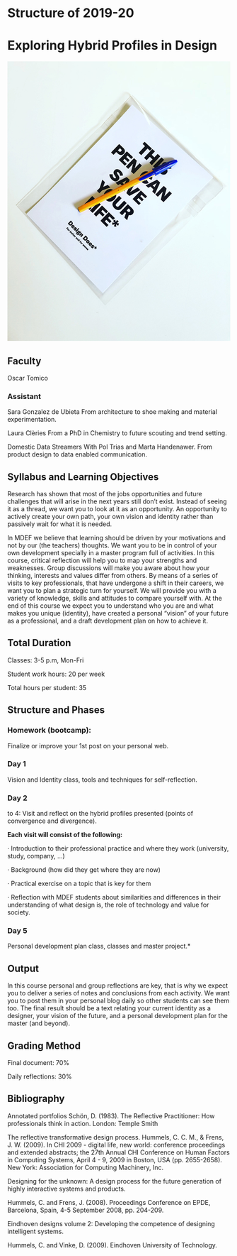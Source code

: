 Structure of 2019-20
======================

# Exploring Hybrid Profiles in Design

![](images/image_1.jpg)



## Faculty
Oscar Tomico

### Assistant
Sara Gonzalez de Ubieta
From architecture to shoe making and material experimentation.

Laura Clèries
From a PhD in Chemistry to future scouting and trend setting.

Domestic Data Streamers
With Pol Trias and Marta Handenawer. From product design to data enabled communication.

## Syllabus and Learning Objectives

Research has shown that most of the jobs opportunities and future challenges that will arise in the next years still don’t exist. Instead of seeing it as a thread, we want you to look at it as an opportunity. An opportunity to actively create your own path, your own vision and identity rather than passively wait for what it is needed.

In MDEF we believe that learning should be driven by your motivations and not by our (the teachers) thoughts. We want you to be in control of your own development specially in a master program full of activities.
In this course, critical reflection will help you to map your strengths and weaknesses. Group discussions will make you aware about how your thinking, interests and values differ from others. By means of a series of visits to key professionals, that have undergone a shift in their careers, we want you to plan a strategic turn for yourself. We will provide you with a variety of knowledge, skills and attitudes to compare yourself with.
At the end of this course we expect you to understand who you are and what makes you unique (identity), have created a personal “vision” of your future as a professional, and a draft development plan on how to achieve it.

## Total Duration

Classes: 3-5 p.m, Mon-Fri

Student work hours: 20 per week

Total hours per student: 35


## Structure and Phases

### Homework (bootcamp):

Finalize or improve your 1st post on your personal web.

### Day 1

Vision and Identity class, tools and techniques for self-reflection.

### Day 2

to 4: Visit and reflect on the hybrid profiles presented (points of convergence and divergence).

**Each visit will consist of the following:**

· Introduction to their professional practice and where they work (university, study, company, …)

· Background (how did they get where they are now)

· Practical exercise on a topic that is key for them

· Reflection with MDEF students about similarities and differences in their understanding of what design is, the role of technology and value for society.

### Day 5

Personal development plan class, classes and master project.*


## Output

In this course personal and group reflections are key, that is why we expect you to deliver a series of notes and conclusions from each activity. We want you to post them in your personal blog daily so other students can see them too. The final result should be a text relating your current identity as a designer, your vision of the future, and a personal development plan for the master (and beyond).

## Grading Method

Final document: 70%

Daily reflections: 30%

## Bibliography

Annotated portfolios
Schön, D. (1983). The Reflective Practitioner: How professionals think in action. London: Temple Smith

The reflective transformative design process.
Hummels, C. C. M., & Frens, J. W. (2009). In CHI 2009 - digital life, new world: conference proceedings and extended abstracts; the 27th Annual CHI Conference on Human Factors in Computing Systems, April 4 - 9, 2009 in Boston, USA (pp. 2655-2658). New York: Association for Computing Machinery, Inc.

Designing for the unknown: A design process for the future generation of highly interactive systems and products.

Hummels, C. and Frens, J. (2008). Proceedings Conference on EPDE, Barcelona, Spain, 4-5 September 2008, pp. 204-209.

Eindhoven designs volume 2: Developing the competence of designing intelligent systems.

Hummels, C. and Vinke, D. (2009). Eindhoven University of Technology.
